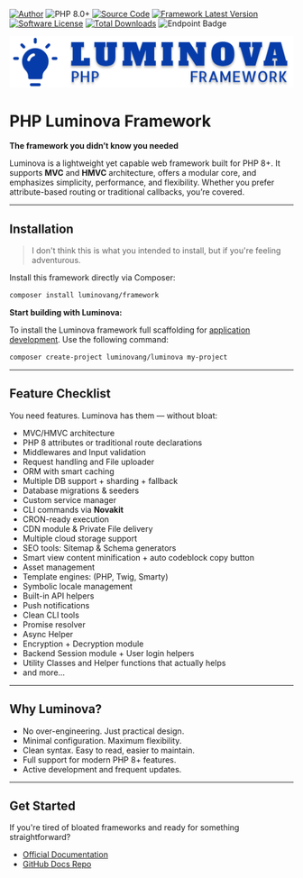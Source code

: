 [![Author](https://img.shields.io/badge/author-@peterchig-blue.svg)](https://instagram.com/peterchig)
![PHP 8.0+](https://img.shields.io/badge/php-min%208.0.0-red.svg)
[![Source Code](https://img.shields.io/badge/source-luminovang/framework-blue.svg)](https://github.com/luminovang/framework)
[![Framework Latest Version](https://img.shields.io/github/tag/luminovang/framework.svg)](https://github.com/luminovang/framework/releases)
[![Software License](https://img.shields.io/badge/license-MIT-brightgreen.svg)](https://github.com/luminovang/framework/blob/master/LICENSE)
[![Total Downloads](https://img.shields.io/packagist/dt/luminovang/framework.svg)](https://packagist.org/search/?tags=php%20luminova)
![Endpoint Badge](https://img.shields.io/endpoint?url=https%3A%2F%2Fluminova.ng%2Fdownloads)


![Local Image](https://github.com/luminovang/luminova/raw/main/docs/logo.svg)

# PHP Luminova Framework

**The framework you didn’t know you needed**

Luminova is a lightweight yet capable web framework built for PHP 8+. It supports **MVC** and **HMVC** architecture, offers a modular core, and emphasizes simplicity, performance, and flexibility. Whether you prefer attribute-based routing or traditional callbacks, you’re covered.

---

## Installation

> I don't think this is what you intended to install, but if you're feeling adventurous.

Install this framework directly via Composer:

```bash
composer install luminovang/framework
```

**Start building with Luminova:**

To install the Luminova framework full scaffolding for [application development](https://github.com/luminovang/luminova). Use the following command:

```bash
composer create-project luminovang/luminova my-project
```

---

## Feature Checklist

You need features. Luminova has them — without bloat:

* MVC/HMVC architecture
* PHP 8 attributes or traditional route declarations
* Middlewares and Input validation
* Request handling and File uploader
* ORM with smart caching
* Multiple DB support + sharding + fallback
* Database migrations & seeders
* Custom service manager
* CLI commands via **Novakit**
* CRON-ready execution
* CDN module & Private File delivery
* Multiple cloud storage support
* SEO tools: Sitemap & Schema generators
* Smart view content minification + auto codeblock copy button 
* Asset management
* Template engines: (PHP, Twig, Smarty)
* Symbolic locale management
* Built-in API helpers
* Push notifications
* Clean CLI tools
* Promise resolver
* Async Helper
* Encryption + Decryption module
* Backend Session module + User login helpers
* Utility Classes and Helper functions that actually helps
* and more...

---

## Why Luminova?

* No over-engineering. Just practical design.
* Minimal configuration. Maximum flexibility.
* Clean syntax. Easy to read, easier to maintain.
* Full support for modern PHP 8+ features.
* Active development and frequent updates.

---

## Get Started

If you're tired of bloated frameworks and ready for something straightforward?

* [Official Documentation](https://luminova.ng/docs)
* [GitHub Docs Repo](https://github.com/luminovang/documentation/)